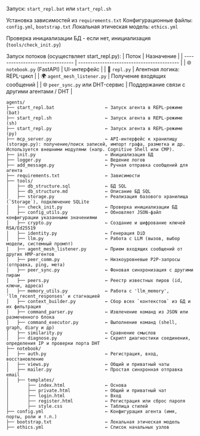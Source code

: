 Запуск: `start_repl.bat` или `start_repl.sh`

Установка зависимостей из `requirements.txt`
Конфигурационные файлы: `config.yml`, `bootstrap.txt`
Локальная этическая модель: `ethics.yml`

Проверка инициализации БД - если нет, инициализация (`tools/check_init.py`)

Запуск потоков (осуществляет start_repl.py):
| Поток                            | Назначение                                 |
| -------------------------------- | ------------------------------------------ |
| 🌐 `notebook.py` (FastAPI)       | UI-интерфейс                               |
| 🧠 `repl.py`                     | Агентная логика: REPL-цикл                 |
| 🌍 `agent_mesh_listener.py`      | Получение входящих сообщений               |
| 🌐 `peer_sync.py` или DHT-сервис | Поддержание связи с другими агентами / DHT |

```
agents/
├── start_repl.bat                   ← Запуск агента в REPL-режиме (bat)
├── start_repl.sh                    ← Запуск агента в REPL-режиме (sh)
├── start_repl.py                    ← Запуск агента в REPL-режиме (py)
├── mcp_server.py                    ← API-интерфейс к хранилищу (storage.py): получение/поиск записей, импорт графа, разметка и др. Используется внешними модулями (напр. Cognitive Shell или CMP).
├── init.py                          ← Инициализация БД
├── logger.py                        ← Ведение логов
├── add_message.py                   ← Ручная отправка сообщений для агента
├── requirements.txt                 ← Зависимости
├── tools/
│   ├── db_structure.sql             ← БД SQL
│   ├── db_structure.md              ← Описание БД SQL
│   ├── storage.py                   ← Реализация базового хранилища (`Storage`), подключение SQLite
│   ├── check_init.py                ← Проверка инициализации БД
│   ├── config_utils.py              ← Обновляет JSON-файл конфигурации указанными значениями
│   ├── crypto.py                    ← Создание и шифрование ключей RSA/Ed25519
│   ├── identity.py                  ← Генерация DiD
│   ├── llm.py                       ← Работа с LLM (вызов, выбор модели, системный промпт)
│   ├── agent_mesh_listener.py       ← Прием входящих сообщений от других HMP-агентов
│   ├── peer_comm.py                 ← Низкоуровневые P2P-запросы (отправка, ping, мета)
│   ├── peer_sync.py                 ← Фоновая синхронизация с другими пирам
│   ├── peers.py                     ← Реестр известных пиров (id, ключи, адреса)
│   ├── memory_utils.py              ← Работа с 'llm_memory', 'llm_recent_responses' и стагнацией
│   ├── context_builder.py           ← Сбор всех `контекстов` из БД и их фильтрация
│   ├── command_parser.py            ← Извлечение команд из JSON или размеченного блока
│   ├── command_executor.py          ← Выполнение команд (shell, graph, diary и др)
│   ├── similarity.py                ← Сравнение смыслов
│   ├── diagnose.py                  ← Скрипт диагностики соединения, определения IP и проверки порта DHT
├── notebook/
│   ├── auth.py                      ← Регистрация, вход, восстановление
│   ├── views.py                     ← Общий и приватный чаты
│   ├── mailer.py                    ← Простая синхронная отправка email
│   ├── templates/
│       ├── index.html               ← Основа
│       ├── private.html             ← Общий и приватный чат
│       ├── login.html               ← Вход
│       ├── register.html            ← Регистрация или сброс пароля
│       ├── style.css                ← Таблица стилей
├── config.yml                       ← Конфигурация агента (имя, порты, роли и т.п.)
├── bootstrap.txt                    ← Локальная этическая модель
├── ethics.yml                       ← Список начальных узлов
```
